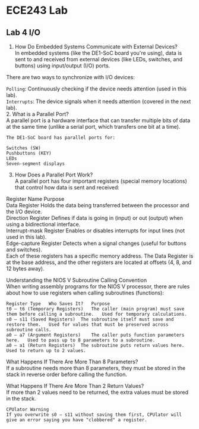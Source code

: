 # ECE243 Lab

## Lab 4 I/O

1. How Do Embedded Systems Communicate with External Devices?  
In embedded systems (like the DE1-SoC board you're using), data is sent to and received from external devices (like LEDs, switches, and buttons) using input/output (I/O) ports.  

There are two ways to synchronize with I/O devices:  

`Polling`: Continuously checking if the device needs attention (used in this lab).  
`Interrupts`: The device signals when it needs attention (covered in the next lab).  
2. What is a Parallel Port?  
A parallel port is a hardware interface that can transfer multiple bits of data at the same time (unlike a serial port, which transfers one bit at a time).
```{tip}
The DE1-SoC board has parallel ports for:  

Switches (SW)
Pushbuttons (KEY)
LEDs
Seven-segment displays
```

3. How Does a Parallel Port Work?  
A parallel port has four important registers (special memory locations) that control how data is sent and received:  

Register Name	Purpose  
Data Register	Holds the data being transferred between the processor and the I/O device.  
Direction Register	Defines if data is going in (input) or out (output) when using a bidirectional interface.  
Interrupt-mask Register	Enables or disables interrupts for input lines (not used in this lab).  
Edge-capture Register	Detects when a signal changes (useful for buttons and switches).  
Each of these registers has a specific memory address. The Data Register is at the base address, and the other registers are located at offsets (4, 8, and 12 bytes away).  

Understanding the NIOS V Subroutine Calling Convention  
When writing assembly programs for the NIOS V processor, there are rules about how to use registers when calling subroutines (functions):  
```{tip}
Register Type	Who Saves It?	Purpose
t0 – t6 (Temporary Registers)	The caller (main program) must save them before calling a subroutine.	Used for temporary calculations.
s0 – s11 (Saved Registers)	The subroutine itself must save and restore them.	Used for values that must be preserved across subroutine calls.
a0 – a7 (Argument Registers)	The caller puts function parameters here.	Used to pass up to 8 parameters to a subroutine.
a0 – a1 (Return Registers)	The subroutine puts return values here.	Used to return up to 2 values.
```

What Happens If There Are More Than 8 Parameters?  
If a subroutine needs more than 8 parameters, they must be stored in the stack in reverse order before calling the function.  

What Happens If There Are More Than 2 Return Values?  
If more than 2 values need to be returned, the extra values must be stored in the stack.  

```{warning}
CPUlator Warning  
If you overwrite s0 – s11 without saving them first, CPUlator will give an error saying you have "clobbered" a register.
```

